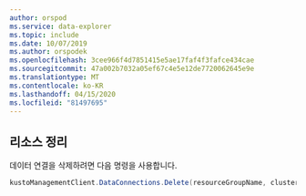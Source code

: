 ```yaml
---
author: orspod
ms.service: data-explorer
ms.topic: include
ms.date: 10/07/2019
ms.author: orspodek
ms.openlocfilehash: 3cee966f4d7851415e5ae17faf4f3fafce434cae
ms.sourcegitcommit: 47a002b7032a05ef67c4e5e12de7720062645e9e
ms.translationtype: MT
ms.contentlocale: ko-KR
ms.lasthandoff: 04/15/2020
ms.locfileid: "81497695"
---
```

## <a name="clean-up-resources"></a>리소스 정리

데이터 연결을 삭제하려면 다음 명령을 사용합니다.

```csharp
kustoManagementClient.DataConnections.Delete(resourceGroupName, clusterName, databaseName, dataConnectionName);
```